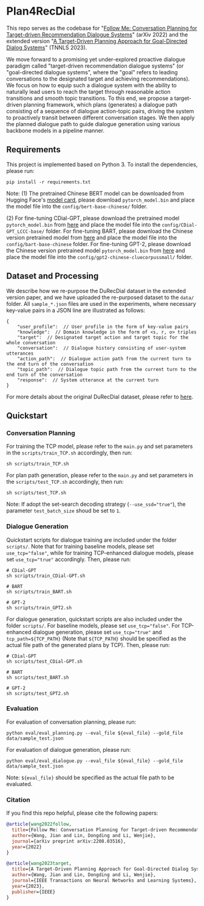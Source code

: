 # Plan4RecDial
This repo serves as the codebase for "[Follow Me: Conversation Planning for Target-driven Recommendation Dialogue Systems](https://arxiv.org/abs/2208.03516)" (arXiv 2022) and the extended version "[A Target-Driven Planning Approach for Goal-Directed Dialog Systems](https://ieeexplore.ieee.org/document/10042178/)" (TNNLS 2023).

We move forward to a promising yet under-explored proactive dialogue paradigm called "target-driven recommendation dialogue systems" (or "goal-directed dialogue systems", where the "goal" refers to leading conversations to the designated target and achieving recommendations). We focus on how to equip such a dialogue system with the ability to naturally lead users to reach the target through reasonable action transitions and smooth topic transitions. To this end, we propose a target-driven planning framework, which plans (generates) a dialogue path consisting of a sequence of dialogue action-topic pairs, driving the system to proactively transit between different conversation stages. We then apply the planned dialogue path to guide dialogue generation using various backbone models in a pipeline manner.


## Requirements
This project is implemented based on Python 3. To install the dependencies, please run:
```
pip install -r requirements.txt
```
Note: (1) The pretrained Chinese BERT model can be downloaded from Hugging Face's [model card](https://huggingface.co/bert-base-chinese/tree/main), please download `pytorch_model.bin` and place the model file into the `config/bert-base-chinese/` folder. 

(2) For fine-tuning CDial-GPT, please download the pretrained model `pytorch_model.bin` from [here](https://huggingface.co/thu-coai/CDial-GPT_LCCC-base/tree/main) and place the model file into the `config/CDial-GPT_LCCC-base/` folder. For fine-tuning BART, please download the Chinese version pretrained model from [here](https://huggingface.co/fnlp/bart-base-chinese/tree/main) and place the model file into the `config/bart-base-chinese` folder. For fine-tuning GPT-2, please download the  Chinese version pretrained model `pytorch_model.bin` from [here](https://huggingface.co/uer/gpt2-chinese-cluecorpussmall/tree/main) and place the model file into the `config/gpt2-chinese-cluecorpussmall/` folder.


## Dataset and Processing
We describe how we re-purpose the DuRecDial dataset in the extended version paper, and we have uploaded the re-purposed dataset to the `data/` folder. All `sample_*.json` files are used in the experiments, where necessary key-value pairs in a JSON line are illustrated as follows:
```
{
    "user_profile":  // User profile in the form of key-value pairs
    "knowledge":  // Domain knowledge in the form of <s, r, o> triples
    "target":  // Designated target action and target topic for the whole conversation
    "conversation":  // Dialogue history consisting of user-system utterances
    "action_path":  // Dialogue action path from the current turn to the end turn of the conversation
    "topic_path":  // Dialogue topic path from the current turn to the end turn of the conversation
    "response":  // System utterance at the current turn
}
```
For more details about the original DuRecDial dataset, please refer to [here](https://github.com/PaddlePaddle/Research/tree/master/NLP/ACL2020-DuRecDial).

## Quickstart

### Conversation Planning

For training the TCP model, please refer to the `main.py` and set parameters in the `scripts/train_TCP.sh` accordingly, then run:
```
sh scripts/train_TCP.sh
```

For plan path generation, please refer to the `main.py` and set parameters in the `scripts/test_TCP.sh` accordingly, then run:
```
sh scripts/test_TCP.sh
```
Note: If adopt the set-search decoding strategy (`--use_ssd="true"`), the parameter `test_batch_size` shoud be set to `1`.


### Dialogue Generation

Quickstart scripts for dialogue training are included under the folder `scripts/`.
Note that for training baseline models, please set `use_tcp="false"`, while for training TCP-enhanced dialogue models, please set `use_tcp="true"` accordingly. Then, please run:
```
# CDial-GPT
sh scripts/train_CDial-GPT.sh

# BART
sh scripts/train_BART.sh

# GPT-2
sh scripts/train_GPT2.sh
```

For dialogue generation, quickstart scripts are also included under the folder `scripts/`. For baseline models, please set `use_tcp="false"`. For TCP-enhanced dialogue generation, please set `use_tcp="true"` and `tcp_path=${TCP_PATH}` (Note that `${TCP_PATH}` should be specified as the actual file path of the generated plans by TCP). Then, please run:
```
# CDial-GPT
sh scripts/test_CDial-GPT.sh

# BART
sh scripts/test_BART.sh

# GPT-2
sh scripts/test_GPT2.sh
```

### Evaluation
For evaluation of conversation planning, please run:
```
python eval/eval_planning.py --eval_file ${eval_file} --gold_file data/sample_test.json
```

For evaluation of dialogue generation, please run:
```
python eval/eval_dialogue.py --eval_file ${eval_file} --gold_file data/sample_test.json
```
Note: `${eval_file}` should be specified as the actual file path to be evaluated.


### Citation
If you find this repo helpful, please cite the following papers:
```bibtex
@article{wang2022follow,
  title={Follow Me: Conversation Planning for Target-driven Recommendation Dialogue Systems},
  author={Wang, Jian and Lin, Dongding and Li, Wenjie},
  journal={arXiv preprint arXiv:2208.03516},
  year={2022}
}

@article{wang2023target,
  title={A Target-Driven Planning Approach for Goal-Directed Dialog Systems},
  author={Wang, Jian and Lin, Dongding and Li, Wenjie},
  journal={IEEE Transactions on Neural Networks and Learning Systems},
  year={2023},
  publisher={IEEE}
}
```
